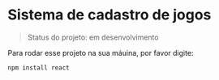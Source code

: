 <h1> Sistema de cadastro de jogos </h1>

> Status do projeto: em desenvolvimento

Para rodar esse projeto na sua máuina, por favor digite: 

```
npm install react
```
